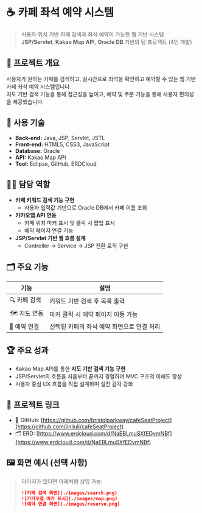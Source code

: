 # ☕ 카페 좌석 예약 시스템

> 사용자 위치 기반 카페 검색과 좌석 예약이 가능한 웹 기반 시스템  
> **JSP/Servlet**, **Kakao Map API**, **Oracle DB** 기반의 팀 프로젝트 (4인 개발)

## 📌 프로젝트 개요

사용자가 원하는 카페를 검색하고, 실시간으로 좌석을 확인하고 예약할 수 있는 웹 기반 카페 좌석 예약 시스템입니다.  
지도 기반 검색 기능을 통해 접근성을 높이고, 예약 및 주문 기능을 통해 사용자 편의성을 제공했습니다.

## 🔧 사용 기술

- **Back-end:** Java, JSP, Servlet, JSTL  
- **Front-end:** HTML5, CSS3, JavaScript  
- **Database:** Oracle  
- **API:** Kakao Map API  
- **Tool:** Eclipse, GitHub, ERDCloud

## 👩‍💻 담당 역할

- **카페 키워드 검색 기능 구현**
  - 사용자 입력값 기반으로 Oracle DB에서 카페 이름 조회
- **카카오맵 API 연동**
  - 카페 위치 마커 표시 및 클릭 시 팝업 표시
  - 예약 페이지 연결 기능
- **JSP/Servlet 기반 웹 흐름 설계**
  - Controller → Service → JSP 전환 로직 구현

## 🗂️ 주요 기능

| 기능 | 설명 |
|------|------|
| 🔍 카페 검색 | 키워드 기반 검색 후 목록 출력 |
| 🗺 지도 연동 | 마커 클릭 시 예약 페이지 이동 가능 |
| 📅 예약 연결 | 선택된 카페의 좌석 예약 화면으로 연결 처리 |

## 🏆 주요 성과

- Kakao Map API를 통한 **지도 기반 검색 기능 구현**
- JSP/Servlet의 흐름을 처음부터 끝까지 경험하며 MVC 구조의 이해도 향상
- 사용자 중심 UX 흐름을 직접 설계하며 실전 감각 강화

## 📎 프로젝트 링크

- 🔗 GitHub: [https://github.com/bristolparkway/cafeSeatProject](https://github.com/jinliuli/cafeSeatProject)
- 🗂 ERD: [https://www.erdcloud.com/d/NaEBLmuSXfEDvmNBf](https://www.erdcloud.com/d/NaEBLmuSXfEDvmNBf)

## 🖼️ 화면 예시 (선택 사항)

> 이미지가 있다면 아래처럼 삽입 가능:
>
> ```markdown
> ![카페 검색 화면](./images/search.png)
> ![카카오맵 마커 표시](./images/map.png)
> ![예약 연결 화면](./images/reserve.png)
> ```

